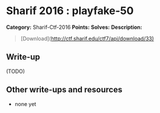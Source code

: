 # Sharif 2016 : playfake-50

**Category:** Sharif-Ctf-2016
**Points:** 
**Solves:** 
**Description:**

>  [Download](<http://ctf.sharif.edu/ctf7/api/download/33)>


## Write-up

(TODO)

## Other write-ups and resources

* none yet
